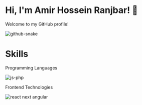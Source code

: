 # Hi, I'm Amir Hossein Ranjbar! 👋
Welcome to my GitHub profile!

![github-snake](https://github.com/webkoob/hooks/assets/118796154/e47fc330-c9a6-4868-b015-2a451f3f6439)

# Skills
Programming Languages

![js-php](https://github.com/webkoob/bahoshan-vite/assets/118796154/d763adee-6a98-4b6e-9232-86d5f3b3de55)

Frontend Technologies

![react next angular](https://github.com/webkoob/webkoob/assets/118796154/1afe4cef-a6c3-4ff7-8607-3d2fa28afd6a)

